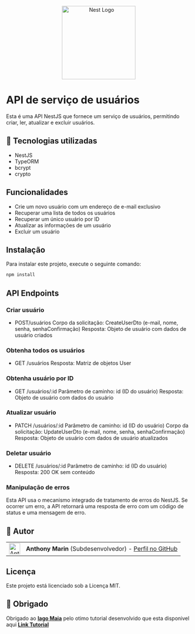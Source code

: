 <p align="center">
  <a href="http://nestjs.com/" target="blank"><img src="https://nestjs.com/img/logo-small.svg" width="200" alt="Nest Logo" /></a>
</p>

# API de serviço de usuários
Esta é uma API NestJS que fornece um serviço de usuários, permitindo criar, ler, atualizar e excluir usuários.

## 🎨 Tecnologias utilizadas
- NestJS
- TypeORM
- bcrypt
- crypto

## Funcionalidades
- Crie um novo usuário com um endereço de e-mail exclusivo
- Recuperar uma lista de todos os usuários
- Recuperar um único usuário por ID
- Atualizar as informações de um usuário
- Excluir um usuário

## Instalação
Para instalar este projeto, execute o seguinte comando:

```bash
npm install
```
## API Endpoints

### Criar usuário
- POST/usuários
Corpo da solicitação: CreateUserDto (e-mail, nome, senha, senhaConfirmação)
Resposta: Objeto de usuário com dados de usuário criados
### Obtenha todos os usuários
- GET /usuários
Resposta: Matriz de objetos User

### Obtenha usuário por ID
- GET /usuários/:id
Parâmetro de caminho: id (ID do usuário)
Resposta: Objeto de usuário com dados do usuário

### Atualizar usuário
- PATCH /usuários/:id
Parâmetro de caminho: id (ID do usuário)
Corpo da solicitação: UpdateUserDto (e-mail, nome, senha, senhaConfirmação)
Resposta: Objeto de usuário com dados de usuário atualizados

### Deletar usuário
- DELETE /usuários/:id
Parâmetro de caminho: id (ID do usuário)
Resposta: 200 OK sem conteúdo

### Manipulação de erros
Esta API usa o mecanismo integrado de tratamento de erros do NestJS. Se ocorrer um erro, a API retornará uma resposta de erro com um código de status e uma mensagem de erro.

## 👥 Autor

<table>
 <tr>
 <td alinhar="centro">
 <a href="https://github.com/Sub-Dev" target="_blank">
 <img src="https://avatars.githubusercontent.com/u/68450692?v=4" alt="Anthony-Marin" height="30" width="30"/>
 </a>
 </td>
 <td>
 <strong>Anthony Marin</strong> (Subdesenvolvedor) - <a href="https://github.com/Sub-Dev">Perfil no GitHub</a>
 </td>
 </tr>
</table>

## Licença
Este projeto está licenciado sob a Licença MIT.

## 💬 Obrigado
Obrigado ao [**Iago Maia**](https://github.com/iagomaia) pelo otimo tutorial desenvolvido que esta disponivel aqui [**Link Tutorial**](https://medium.com/@iago.maiasilva/construindo-uma-api-com-nestjs-postgresql-e-docker-parte-1-criando-nosso-primeiro-endpoint-248d4b8ecc9c)


